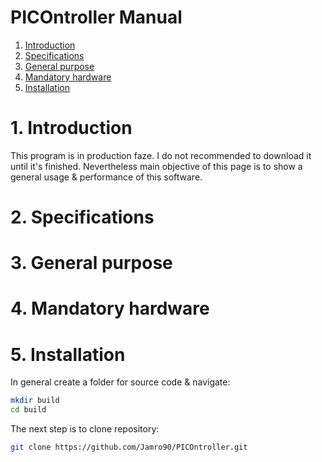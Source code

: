 # PICOntroller Manual

1. [Introduction](#1-introduction)
2. [Specifications](#2-specifications)
3. [General purpose](#3-general-purpose)
4. [Mandatory hardware](#4-mandatory-hardware)
5. [Installation](#5-installation)

# 1. Introduction

This program is in production faze. I do not recommended to download it until it's finished. Nevertheless main objective of this page is to show a general usage & performance of this software.

# 2. Specifications

# 3. General purpose

# 4. Mandatory hardware

# 5. Installation

In general create a folder for source code & navigate:

```bash
mkdir build
cd build
``` 

The next step is to clone repository:

```bash
git clone https://github.com/Jamro90/PICOntroller.git
```
